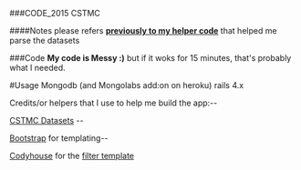 ###CODE_2015 CSTMC

####Notes
please refers **[previously to my helper code](https://github.com/guinslym/cstmc_helper_to_parse_the_dataset)** that helped me parse the datasets

###Code
**My code is Messy :)** but if it woks for 15 minutes, that's probably what I needed.

#Usage
	Mongodb (and Mongolabs add:on on heroku)
	rails 4.x

Credits/or helpers that I use to help me build the app:--

[CSTMC Datasets](http://techno-science.ca/) --

[Bootstrap](http://www.bootstrapcdn.com/) for templating--

[Codyhouse](http://codyhouse.co/) for the [filter template](http://codyhouse.co/gem/content-filter/)
	
